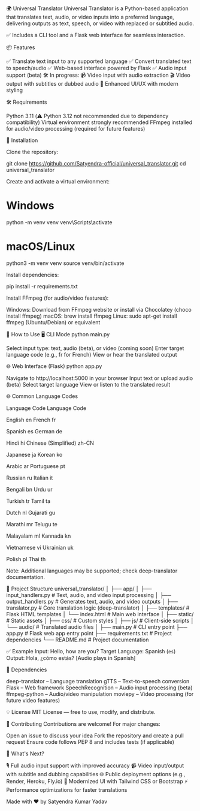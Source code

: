 🌍 Universal Translator
Universal Translator is a Python-based application that translates text, audio, or video inputs into a preferred language, delivering outputs as text, speech, or video with replaced or subtitled audio.

✅ Includes a CLI tool and a Flask web interface for seamless interaction.


📦 Features

✅ Translate text input to any supported language
✅ Convert translated text to speech/audio
✅ Web-based interface powered by Flask
✅ Audio input support (beta)
🛠️ In progress:
📹 Video input with audio extraction
🎬 Video output with subtitles or dubbed audio
🎨 Enhanced UI/UX with modern styling




🛠 Requirements

Python 3.11 (⚠️ Python 3.12 not recommended due to dependency compatibility)
Virtual environment strongly recommended
FFmpeg installed for audio/video processing (required for future features)


🔧 Installation

Clone the repository:

git clone https://github.com/Satyendra-official/universal_translator.git
cd universal_translator


Create and activate a virtual environment:

# Windows
python -m venv venv
venv\Scripts\activate

# macOS/Linux
python3 -m venv venv
source venv/bin/activate


Install dependencies:

pip install -r requirements.txt


Install FFmpeg (for audio/video features):


Windows: Download from FFmpeg website or install via Chocolatey (choco install ffmpeg)
macOS: brew install ffmpeg
Linux: sudo apt-get install ffmpeg (Ubuntu/Debian) or equivalent


🚀 How to Use
🖥️ CLI Mode
python main.py


Select input type: text, audio (beta), or video (coming soon)
Enter target language code (e.g., fr for French)
View or hear the translated output

🌐 Web Interface (Flask)
python app.py


Navigate to http://localhost:5000 in your browser
Input text or upload audio (beta)
Select target language
View or listen to the translated result


🌐 Common Language Codes



Language
Code
Language
Code



English
en
French
fr


Spanish
es
German
de


Hindi
hi
Chinese (Simplified)
zh-CN


Japanese
ja
Korean
ko


Arabic
ar
Portuguese
pt


Russian
ru
Italian
it


Bengali
bn
Urdu
ur


Turkish
tr
Tamil
ta


Dutch
nl
Gujarati
gu


Marathi
mr
Telugu
te


Malayalam
ml
Kannada
kn


Vietnamese
vi
Ukrainian
uk


Polish
pl
Thai
th



Note: Additional languages may be supported; check deep-translator documentation.


📁 Project Structure
universal_translator/
│
├── app/
│   ├── input_handlers.py      # Text, audio, and video input processing
│   ├── output_handlers.py     # Generates text, audio, and video outputs
│   ├── translator.py          # Core translation logic (deep-translator)
│
├── templates/                 # Flask HTML templates
│   └── index.html             # Main web interface
│
├── static/                    # Static assets
│   ├── css/                   # Custom styles
│   ├── js/                    # Client-side scripts
│   └── audio/                 # Translated audio files
│
├── main.py                    # CLI entry point
├── app.py                     # Flask web app entry point
├── requirements.txt           # Project dependencies
└── README.md                  # Project documentation


✅ Example
Input: Hello, how are you?
Target Language: Spanish (`es`)
Output: Hola, ¿cómo estás?
[Audio plays in Spanish]


📌 Dependencies

deep-translator – Language translation
gTTS – Text-to-speech conversion
Flask – Web framework
SpeechRecognition – Audio input processing (beta)
ffmpeg-python – Audio/video manipulation
moviepy – Video processing (for future video features)


💡 License
MIT License — free to use, modify, and distribute.

🤝 Contributing
Contributions are welcome! For major changes:

Open an issue to discuss your idea
Fork the repository and create a pull request
Ensure code follows PEP 8 and includes tests (if applicable)


🔮 What's Next?

🎙️ Full audio input support with improved accuracy
📹 Video input/output with subtitle and dubbing capabilities
🌐 Public deployment options (e.g., Render, Heroku, Fly.io)
🎨 Modernized UI with Tailwind CSS or Bootstrap
⚡ Performance optimizations for faster translations


Made with ❤️ by Satyendra Kumar Yadav
